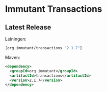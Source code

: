 # Immutant Transactions

## Latest Release

Leiningen:

``` clj
[org.immutant/transactions "2.1.7"]
```

Maven:

``` xml
<dependency>
  <groupId>org.immutant</groupId>
  <artifactId>transactions</artifactId>
  <version>2.1.7</version>
</dependency>
```
